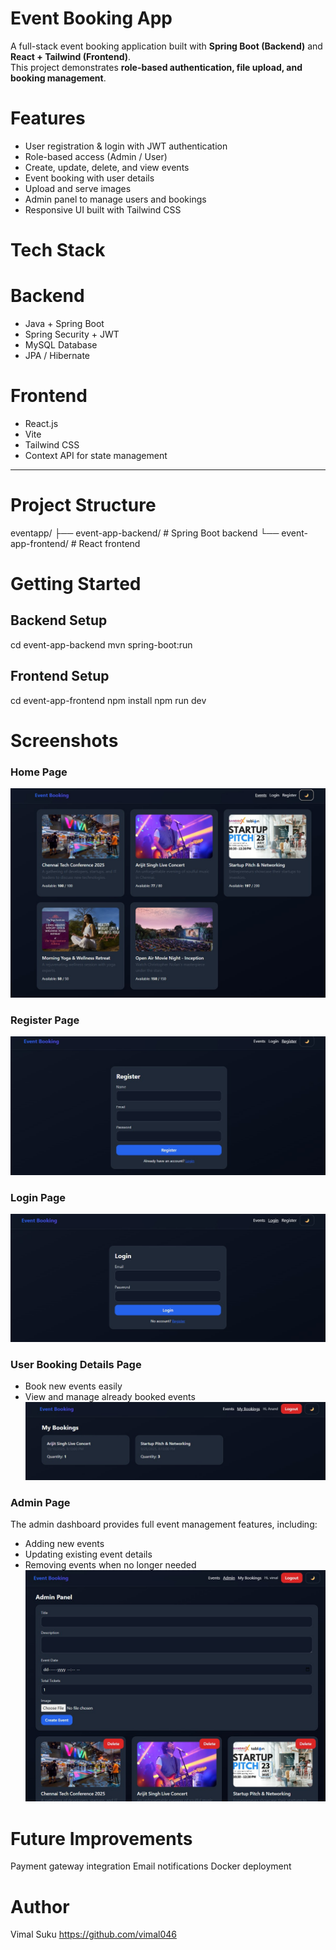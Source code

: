 # Event Booking App

A full-stack event booking application built with **Spring Boot (Backend)** and **React + Tailwind (Frontend)**.  
This project demonstrates **role-based authentication, file upload, and booking management**.

# Features

- User registration & login with JWT authentication
- Role-based access (Admin / User)
- Create, update, delete, and view events
- Event booking with user details
- Upload and serve images
- Admin panel to manage users and bookings
- Responsive UI built with Tailwind CSS

# Tech Stack

# Backend

- Java + Spring Boot
- Spring Security + JWT
- MySQL Database
- JPA / Hibernate

# Frontend

- React.js
- Vite
- Tailwind CSS
- Context API for state management

---

# Project Structure

eventapp/
├── event-app-backend/ # Spring Boot backend
└── event-app-frontend/ # React frontend

# Getting Started

## Backend Setup

cd event-app-backend
mvn spring-boot:run

## Frontend Setup

cd event-app-frontend
npm install
npm run dev

# Screenshots

### Home Page

![Home page](https://github.com/vimal046/eventapp/blob/main/home%20page.jpg?raw=true)

### Register Page
![Register page](https://github.com/vimal046/eventapp/blob/main/register.jpg?raw=true)

### Login Page
![Login page](https://github.com/vimal046/eventapp/blob/main/login%20page.jpg?raw=true)

### User Booking Details Page  
- Book new events easily  
- View and manage already booked events  
![user page](https://github.com/vimal046/eventapp/blob/main/page%20inside%20a%20user.jpg?raw=true)

### Admin Page  
The admin dashboard provides full event management features, including:  
- Adding new events  
- Updating existing event details  
- Removing events when no longer needed  
![admin page](https://github.com/vimal046/eventapp/blob/main/Admin%20page.jpg?raw=true)


# Future Improvements

Payment gateway integration
Email notifications
Docker deployment

# Author

Vimal Suku
https://github.com/vimal046
